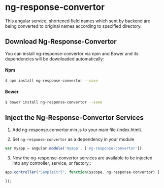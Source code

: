 # ng-response-convertor

This angular service, shortened field names which sent by backend are being converted to original names according to specified directory.

## Download Ng-Response-Convertor

You can install ng-response-convertor via npm and Bower and its dependencies will be downloaded
automatically:

#### Npm
```bash
$ npm install ng-response-convertor --save
```

#### Bower
```bash
$ bower install ng-response-convertor --save
```

## Inject the Ng-Response-Convertor Services
1. Add ng-response.convertor.min.js to your main file (index.html).

2. Set `ng-response-convertor` as a dependency in your module
  ```javascript
  var myapp = angular.module('myapp', ['ng-response-convertor'])
  ```

3. Now the ng-response-convertor services are available to be injected into any controller, service, or factory.:
  ```javascript
  app.controller("SampleCtrl", function($scope, ng-response-convertor) {
    
  });
  ```
